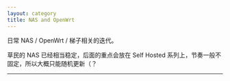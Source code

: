 ```yaml
---
layout: category
title: NAS and OpenWrt
---
```


日常 NAS / OpenWrt / 梯子相关的迭代。

草民的 NAS 已经相当稳定，后面的重点会放在 Self Hosted 系列上，节奏一般不固定，所以大概只能随机更新（？

---
